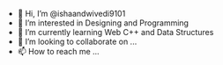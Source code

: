 - 👋 Hi, I’m @ishaandwivedi9101
- 👀 I’m interested in Designing and Programming
- 🌱 I’m currently learning Web C++ and Data Structures
- 💞️ I’m looking to collaborate on ...
- 📫 How to reach me ...

<!---
ishaandwivedi9101/ishaandwivedi9101 is a ✨ special ✨ repository because its `README.md` (this file) appears on your GitHub profile.
You can click the Preview link to take a look at your changes.
--->
